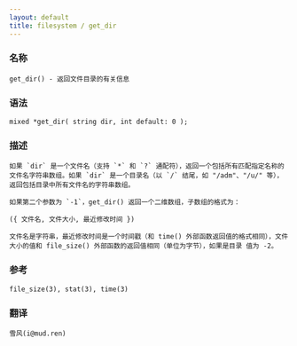 ```yaml
---
layout: default
title: filesystem / get_dir
---
```


### 名称

    get_dir() - 返回文件目录的有关信息

### 语法

    mixed *get_dir( string dir, int default: 0 );

### 描述

    如果 `dir` 是一个文件名（支持 `*` 和 `?` 通配符），返回一个包括所有匹配指定名称的文件名字符串数组。如果 `dir` 是一个目录名（以 `/` 结尾，如 "/adm"、"/u/" 等），返回包括目录中所有文件名的字符串数组。

    如果第二个参数为 `-1`，get_dir() 返回一个二维数组，子数组的格式为：

    ({ 文件名, 文件大小, 最近修改时间 })

    文件名是字符串，最近修改时间是一个时间戳（和 time() 外部函数返回值的格式相同），文件大小的值和 file_size() 外部函数的返回值相同（单位为字节），如果是目录 值为 -2。

### 参考

    file_size(3), stat(3), time(3)

### 翻译

    雪风(i@mud.ren)
